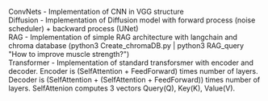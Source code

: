 ConvNets - Implementation of CNN in VGG structure\
Diffusion - Implementation of Diffusion model with forward process (noise scheduler) + backward process (UNet)\
RAG - Implementation of simple RAG architecture with langchain and chroma database (python3 Create_chromaDB.py | python3 RAG_query "How to improve muscle strength?")\
Transformer - Implementation of standard transforsmer with encoder and decoder. Encoder is (SelfAttention + FeedForward) times number of layers. Decoder is (SelfAttention + (SelfAttention + FeedForward)) times number of layers. SelfAttenion computes 3 vectors Query(Q), Key(K), Value(V). 